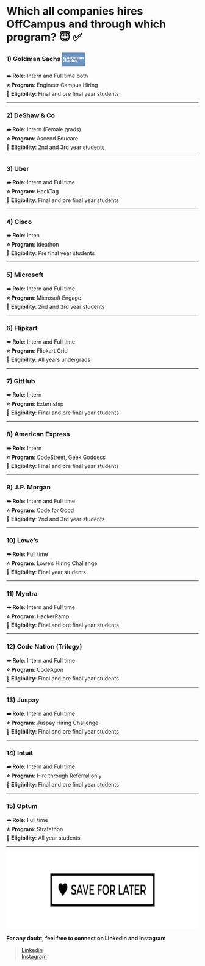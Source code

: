 # Which all companies hires OffCampus and through which program? 😇 ✅

### 1) Goldman Sachs <img src="/assets/images/wtc1.png" width="60" height="35" align="center">
**➡️ Role**: Intern and Full time both \
**⭐️ Program**: Engineer Campus Hiring \
**🎯 Eligibility**: Final and pre final year students 

---

### 2) DeShaw & Co
**➡️ Role**: Intern (Female grads) \
**⭐️ Program**: Ascend Educare \
**🎯 Eligibility**: 2nd and 3rd year students 

---

### 3) Uber 
**➡️ Role**: Intern and Full time \
**⭐️ Program**: HackTag \
**🎯 Eligibility**: Final and pre final year students 

---

### 4) Cisco
**➡️ Role**: Inten \
**⭐️ Program**: Ideathon \
**🎯 Eligibility**: Pre final year students 

---

### 5) Microsoft
**➡️ Role**: Intern and Full time \
**⭐️ Program**: Microsoft Engage \
**🎯 Eligibility**: 2nd and 3rd year students

---

### 6) Flipkart
**➡️ Role**: Intern and Full time \
**⭐️ Program**: Flipkart Grid \
**🎯 Eligibility**: All years undergrads

---

### 7) GitHub
**➡️ Role**: Intern \
**⭐️ Program**: Externship \
**🎯 Eligibility**: Final and pre final year students 

---

### 8) American Express 
**➡️ Role**: Intern \
**⭐️ Program**: CodeStreet, Geek Goddess \
**🎯 Eligibility**: Final and pre final year students 

---

### 9) J.P. Morgan
**➡️ Role**: Intern and Full time \
**⭐️ Program**: Code for Good \
**🎯 Eligibility**: 2nd and 3rd year students 

---

### 10) Lowe’s 
**➡️ Role**: Full time \
**⭐️ Program**: Lowe’s Hiring Challenge \
**🎯 Eligibility**: Final year students 

---

### 11) Myntra 
**➡️ Role**: Intern and Full time \
**⭐️ Program**: HackerRamp \
**🎯 Eligibility**: Final and pre final year students 

---

### 12) Code Nation (Trilogy)
**➡️ Role**: Intern and Full time \
**⭐️ Program**: CodeAgon \
**🎯 Eligibility**: Final and pre final year students 

---

### 13) Juspay 
**➡️ Role**: Intern and Full time \
**⭐️ Program**: Juspay Hiring Challenge \
**🎯 Eligibility**: Final and pre final year students 

---

### 14) Intuit 
**➡️ Role**: Intern and Full time \
**⭐️ Program**: Hire through Referral only \
**🎯 Eligibility**: Final and pre final year students 

---

### 15) Optum
**➡️ Role**: Full time \
**⭐️ Program**: Stratethon  \
**🎯 Eligibility**: All year students 

---

<img src="/assets/images/save.png" width="600" height="200">

**For any doubt, feel free to connect on Linkedin and Instagram**

> [Linkedin](https://www.linkedin.com/in/amanchowdhury046/) \
[Instagram](https://www.instagram.com/aman_chowdhury_046/)


